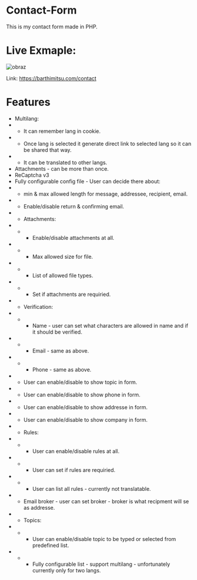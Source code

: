 # Contact-Form
This is my contact form made in PHP.

# Live Exmaple:
![obraz](https://user-images.githubusercontent.com/2501014/137866945-49a9bc88-d52b-4b29-96ea-f75c8c4cec97.png)

Link: https://barthimitsu.com/contact

# Features
- Multilang:
- - It can remember lang in cookie.
- - Once lang is selected it generate direct link to selected lang so it can be shared that way.
- - It can be translated to other langs.
- Attachments - can be more than once.
- ReCaptcha v3
- Fully configurable config file - User can decide there about:
- - min & max allowed length for message, addressee, recipient, email.
- - Enable/disable return & confirming email.
- - Attachments:
- - - Enable/disable attachments at all.
- - - Max allowed size for file.
- - - List of allowed file types.
- - - Set if attachments are requiried.
- - Verification:
- - - Name - user can set what characters are allowed in name and if it should be verified.
- - - Email - same as above.
- - - Phone - same as above.
- - User can enable/disable to show topic in form.
- - User can enable/disable to show phone in form.
- - User can enable/disable to show addresse in form.
- - User can enable/disable to show company in form.
- - Rules:
- - - User can enable/disable rules at all.
- - - User can set if rules are requiried.
- - - User can list all rules - currently not translatable.
- - Email broker - user can set broker - broker is what recipment will se as addresse.
- - Topics:
- - - User can enable/disable topic to be typed or selected from predefined list.
- - - Fully configurable list - support multilang - unfortunately currently only for two langs.
